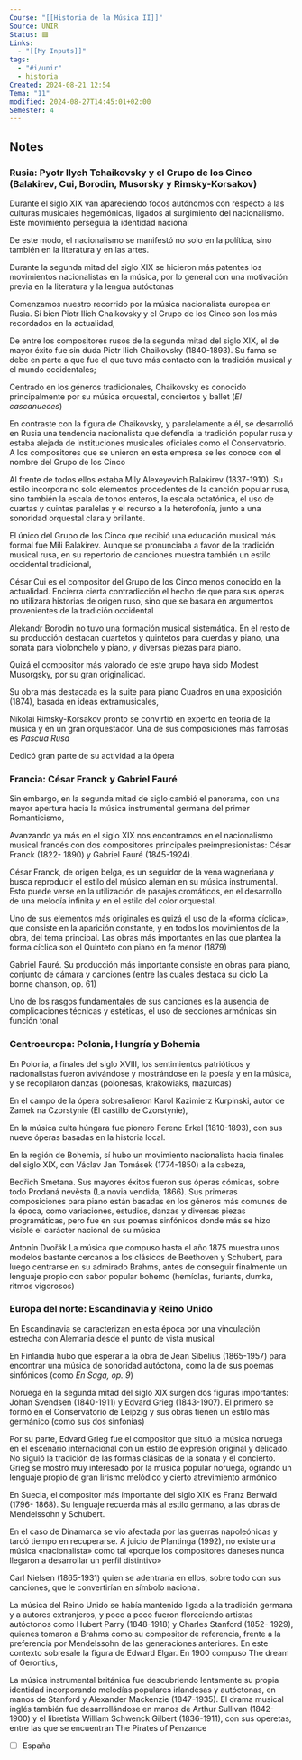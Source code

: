 ```yaml
---
Course: "[[Historia de la Música II]]"
Source: UNIR
Status: 🟥
Links:
  - "[[My Inputs]]"
tags:
  - "#i/unir"
  - historia
Created: 2024-08-21 12:54
Tema: "11"
modified: 2024-08-27T14:45:01+02:00
Semester: 4
---
```

## Notes

### Rusia: Pyotr Ilych Tchaikovsky y el Grupo de los Cinco (Balakirev, Cui, Borodin, Musorsky y Rimsky-Korsakov)

Durante el siglo XIX van apareciendo focos autónomos con respecto a las culturas musicales hegemónicas, ligados al surgimiento del nacionalismo. Este movimiento perseguía la identidad nacional

De este modo, el nacionalismo se manifestó no solo en la política, sino también en la literatura y en las artes.

Durante la segunda mitad del siglo XIX se hicieron más patentes los movimientos nacionalistas en la música, por lo general con una motivación previa en la literatura y la lengua autóctonas

Comenzamos nuestro recorrido por la música nacionalista europea en Rusia. Si bien Piotr Ilich Chaikovsky y el Grupo de los Cinco son los más recordados en la actualidad,

De entre los compositores rusos de la segunda mitad del siglo XIX, el de mayor éxito fue sin duda Piotr Ilich Chaikovsky (1840-1893). Su fama se debe en parte a que fue el que tuvo más contacto con la tradición musical y el mundo occidentales;

Centrado en los géneros tradicionales, Chaikovsky es conocido principalmente por su música orquestal, conciertos y ballet (*El cascanueces*)

En contraste con la figura de Chaikovsky, y paralelamente a él, se desarrolló en Rusia una tendencia nacionalista que defendía la tradición popular rusa y estaba alejada de instituciones musicales oficiales como el Conservatorio. A los compositores que se unieron en esta empresa se les conoce con el nombre del Grupo de los Cinco

Al frente de todos ellos estaba Mily Alexeyevich Balakirev (1837-1910). Su estilo incorpora no solo elementos procedentes de la canción popular rusa, sino también la escala de tonos enteros, la escala octatónica, el uso de cuartas y quintas paralelas y el recurso a la heterofonía, junto a una sonoridad orquestal clara y brillante.

El único del Grupo de los Cinco que recibió una educación musical más formal fue Mili Balakirev. Aunque se pronunciaba a favor de la tradición musical rusa, en su repertorio de canciones muestra también un estilo occidental tradicional,

César Cui es el compositor del Grupo de los Cinco menos conocido en la actualidad. Encierra cierta contradicción el hecho de que para sus óperas no utilizara historias de origen ruso, sino que se basara en argumentos provenientes de la tradición occidental

Alekandr Borodin no tuvo una formación musical sistemática. En el resto de su producción destacan cuartetos y quintetos para cuerdas y piano, una sonata para violonchelo y piano, y diversas piezas para piano.

Quizá el compositor más valorado de este grupo haya sido Modest Musorgsky, por su gran originalidad.

Su obra más destacada es la suite para piano Cuadros en una exposición (1874), basada en ideas extramusicales,

Nikolai Rimsky-Korsakov pronto se convirtió en experto en teoría de la música y en un gran orquestador. Una de sus composiciones más famosas es *Pascua Rusa*

Dedicó gran parte de su actividad a la ópera

### Francia: César Franck y Gabriel Fauré

Sin embargo, en la segunda mitad de siglo cambió el panorama, con una mayor apertura hacia la música instrumental germana del primer Romanticismo,

Avanzando ya más en el siglo XIX nos encontramos en el nacionalismo musical francés con dos compositores principales preimpresionistas: César Franck (1822- 1890) y Gabriel Fauré (1845-1924).

César Franck, de origen belga, es un seguidor de la vena wagneriana y busca reproducir el estilo del músico alemán en su música instrumental. Esto puede verse en la utilización de pasajes cromáticos, en el desarrollo de una melodía infinita y en el estilo del color orquestal.

Uno de sus elementos más originales es quizá el uso de la «forma cíclica», que consiste en la aparición constante, y en todos los movimientos de la obra, del tema principal. Las obras más importantes en las que plantea la forma cíclica son el Quinteto con piano en fa menor (1879)

Gabriel Fauré. Su producción más importante consiste en obras para piano, conjunto de cámara y canciones (entre las cuales destaca su ciclo La bonne chanson, op. 61)

Uno de los rasgos fundamentales de sus canciones es la ausencia de complicaciones técnicas y estéticas, el uso de secciones armónicas sin función tonal

### Centroeuropa: Polonia, Hungría y Bohemia


En Polonia, a finales del siglo XVIII, los sentimientos patrióticos y nacionalistas fueron avivándose y mostrándose en la poesía y en la música, y se recopilaron danzas (polonesas, krakowiaks, mazurcas)

En el campo de la ópera sobresalieron Karol Kazimierz Kurpinski, autor de Zamek na Czorstynie (El castillo de Czorstynie),

En la música culta húngara fue pionero Ferenc Erkel (1810-1893), con sus nueve óperas basadas en la historia local.

En la región de Bohemia, sí hubo un movimiento nacionalista hacia finales del siglo XIX, con Václav Jan Tomásek (1774-1850) a la cabeza,

Bedřich Smetana. Sus mayores éxitos fueron sus óperas cómicas, sobre todo Prodaná nevěsta (La novia vendida; 1866). Sus primeras composiciones para piano están basadas en los géneros más comunes de la época, como variaciones, estudios, danzas y diversas piezas programáticas, pero fue en sus poemas sinfónicos donde más se hizo visible el carácter nacional de su música

Antonín Dvořák La música que compuso hasta el año 1875 muestra unos modelos bastante cercanos a los clásicos de Beethoven y Schubert, para luego centrarse en su admirado Brahms, antes de conseguir finalmente un lenguaje propio con sabor popular bohemo (hemíolas, furiants, dumka, ritmos vigorosos)


### Europa del norte: Escandinavia y Reino Unido

En Escandinavia se caracterizan en esta época por una vinculación estrecha con Alemania desde el punto de vista musical

En Finlandia hubo que esperar a la obra de Jean Sibelius (1865-1957) para encontrar una música de sonoridad autóctona, como la de sus poemas sinfónicos (como *En Saga, op. 9*)

Noruega en la segunda mitad del siglo XIX surgen dos figuras importantes: Johan Svendsen (1840-1911) y Edvard Grieg (1843-1907). El primero se formó en el Conservatorio de Leipzig y sus obras tienen un estilo más germánico (como sus dos sinfonías)

Por su parte, Edvard Grieg fue el compositor que situó la música noruega en el escenario internacional con un estilo de expresión original y delicado. No siguió la tradición de las formas clásicas de la sonata y el concierto. Grieg se mostró muy interesado por la música popular noruega, ogrando un lenguaje propio de gran lirismo melódico y cierto atrevimiento armónico

En Suecia, el compositor más importante del siglo XIX es Franz Berwald (1796- 1868). Su lenguaje recuerda más al estilo germano, a las obras de Mendelssohn y Schubert.

En el caso de Dinamarca se vio afectada por las guerras napoleónicas y tardó tiempo en recuperarse. A juicio de Plantinga (1992), no existe una música «nacionalista» como tal «porque los compositores daneses nunca llegaron a desarrollar un perfil distintivo» 

Carl Nielsen (1865-1931) quien se adentraría en ellos, sobre todo con sus canciones, que le convertirían en símbolo nacional.

La música del Reino Unido se había mantenido ligada a la tradición germana y a autores extranjeros, y poco a poco fueron floreciendo artistas autóctonos como Hubert Parry (1848-1918) y Charles Stanford (1852- 1929), quienes tomaron a Brahms como su compositor de referencia, frente a la preferencia por Mendelssohn de las generaciones anteriores. En este contexto sobresale la figura de Edward Elgar. En 1900 compuso The dream of Gerontius,

La música instrumental británica fue descubriendo lentamente su propia identidad incorporando melodías populares irlandesas y autóctonas, en manos de Stanford y Alexander Mackenzie (1847-1935). El drama musical inglés también fue desarrollándose en manos de Arthur Sullivan (1842-1900) y el libretista William Schwenck Gilbert (1836-1911), con sus operetas, entre las que se encuentran The Pirates of Penzance

- [ ] España


















